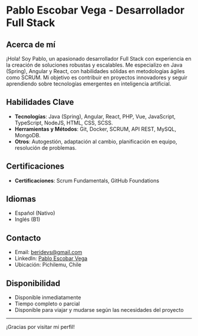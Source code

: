# Pablo Escobar Vega - Desarrollador Full Stack

## Acerca de mí

¡Hola! Soy Pablo, un apasionado desarrollador Full Stack con experiencia en la creación de soluciones robustas y escalables. Me especializo en Java (Spring), Angular y React, con habilidades sólidas en metodologías ágiles como SCRUM. Mi objetivo es contribuir en proyectos innovadores y seguir aprendiendo sobre tecnologías emergentes en inteligencia artificial.

## Habilidades Clave

- **Tecnologías**: Java (Spring), Angular, React, PHP, Vue, JavaScript, TypeScript, NodeJS, HTML, CSS, SCSS.
- **Herramientas y Métodos**: Git, Docker, SCRUM, API REST, MySQL, MongoDB.
- **Otros**: Autogestión, adaptación al cambio, planificación en equipo, resolución de problemas.

## Certificaciones

- **Certificaciones**: Scrum Fundamentals, GitHub Foundations

## Idiomas

- Español (Nativo)
- Inglés (B1)

## Contacto

- Email: beridevs@gmail.com
- LinkedIn: [Pablo Escobar Vega](https://www.linkedin.com/in/pablo-escobar-vega/)
- Ubicación: Pichilemu, Chile

## Disponibilidad

- Disponible inmediatamente
- Tiempo completo o parcial
- Disponible para viajar y mudarse según las necesidades del proyecto

---

¡Gracias por visitar mi perfil!
